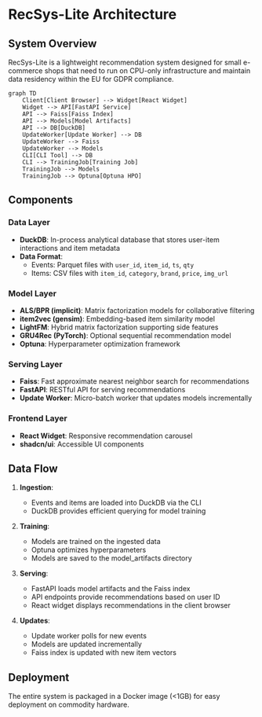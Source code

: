 # RecSys-Lite Architecture

## System Overview

RecSys-Lite is a lightweight recommendation system designed for small e-commerce shops that need to run on CPU-only infrastructure and maintain data residency within the EU for GDPR compliance.

```mermaid
graph TD
    Client[Client Browser] --> Widget[React Widget]
    Widget --> API[FastAPI Service]
    API --> Faiss[Faiss Index]
    API --> Models[Model Artifacts]
    API --> DB[DuckDB]
    UpdateWorker[Update Worker] --> DB
    UpdateWorker --> Faiss
    UpdateWorker --> Models
    CLI[CLI Tool] --> DB
    CLI --> TrainingJob[Training Job]
    TrainingJob --> Models
    TrainingJob --> Optuna[Optuna HPO]
```

## Components

### Data Layer

- **DuckDB**: In-process analytical database that stores user-item interactions and item metadata
- **Data Format**: 
  - Events: Parquet files with `user_id`, `item_id`, `ts`, `qty`
  - Items: CSV files with `item_id`, `category`, `brand`, `price`, `img_url`

### Model Layer

- **ALS/BPR (implicit)**: Matrix factorization models for collaborative filtering
- **item2vec (gensim)**: Embedding-based item similarity model
- **LightFM**: Hybrid matrix factorization supporting side features
- **GRU4Rec (PyTorch)**: Optional sequential recommendation model
- **Optuna**: Hyperparameter optimization framework

### Serving Layer

- **Faiss**: Fast approximate nearest neighbor search for recommendations
- **FastAPI**: RESTful API for serving recommendations
- **Update Worker**: Micro-batch worker that updates models incrementally

### Frontend Layer

- **React Widget**: Responsive recommendation carousel
- **shadcn/ui**: Accessible UI components

## Data Flow

1. **Ingestion**:
   - Events and items are loaded into DuckDB via the CLI
   - DuckDB provides efficient querying for model training

2. **Training**:
   - Models are trained on the ingested data
   - Optuna optimizes hyperparameters
   - Models are saved to the model_artifacts directory

3. **Serving**:
   - FastAPI loads model artifacts and the Faiss index
   - API endpoints provide recommendations based on user ID
   - React widget displays recommendations in the client browser

4. **Updates**:
   - Update worker polls for new events
   - Models are updated incrementally
   - Faiss index is updated with new item vectors

## Deployment

The entire system is packaged in a Docker image (<1GB) for easy deployment on commodity hardware.